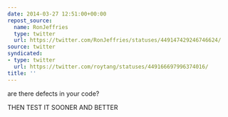 ```yaml
---
date: 2014-03-27 12:51:00+00:00
repost_source:
  name: RonJeffries
  type: twitter
  url: https://twitter.com/RonJeffries/statuses/449147429246746624/
source: twitter
syndicated:
- type: twitter
  url: https://twitter.com/roytang/statuses/449166697996374016/
title: ''
---
```


are there defects in your code?



THEN TEST IT SOONER AND BETTER